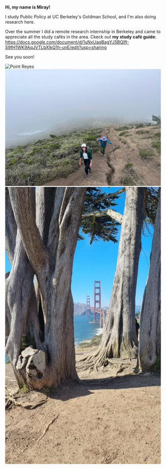 **Hi, my name is Miray!**

I study Public Policy at UC Berkeley's Goldman School, and I'm also doing research here.


Over the summer I did a remote research internship in Berkeley and came to appreciate all the study cafés in the area.
Ckeck out **my study café guide**: 
https://docs.google.com/document/d/1uNxUaqBagYJ5BQlfI-S9fH1WK9AqJVTLbXIkQ1h-unE/edit?usp=sharing 



See you soon! 


![Point Reyes](<https://github.com/MiraySa/miraysa.github.io/blob/main/Whats>) 
![Montara Mountain North Peak Loop, Pacifica](<https://github.com/MiraySa/miraysa.github.io/blob/main/WhatsApp%20Image%202023-09-22%20at%208.28.10%20PM.jpeg?raw=true>)
![GG-bridge](<https://github.com/MiraySa/miraysa.github.io/blob/main/WhatsApp%20Image%202023-09-22%20at%208.26.54%20PM.jpeg?raw=true>)


